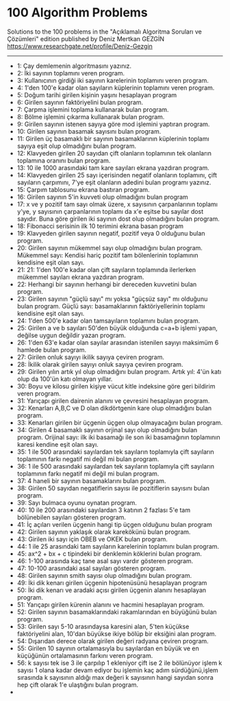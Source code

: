# 100 Algorithm Problems 

Solutions to the 100 problems in the "Açıklamalı Algoritma Soruları ve Çözümleri" edition published by Deniz Mertkan GEZGİN
https://www.researchgate.net/profile/Deniz-Gezgin

---------------
- 1: Çay demlemenin algoritmasını yazınız.
- 2: İki sayının toplamını veren program.
- 3: Kullanıcının girdiği iki sayının karelerinin toplamını veren program.
- 4: 1'den 100'e kadar olan sayıların küplerinin toplamını veren program.
- 5: Doğum tarihi girilen kişinin yaşını hesaplayan program
- 6: Girilen sayının faktöriyelini bulan program.
- 7: Çarpma işlemini toplama kullanarak bulan program.
- 8: Bölme işlemini çıkarma kullanarak bulan program.
- 9: Girilen sayının istenen sayıya göre mod işlemini yaptıran program.
- 10: Girilen sayının basamak sayısını bulan program.
- 11: Girilen üç basamaklı bir sayının basamaklarının küplerinin toplamı sayıya eşit olup olmadığını bulan program.
- 12: Klavyeden girilen 20 sayıdan çift olanların toplamının tek olanların toplamına oranını bulan program.
- 13: 10 ile 1000 arasındaki tam kare sayıları ekrana yazdıran program.
- 14: Klavyeden girilen 25 sayı içerisinden negatif olanların toplamını, çift sayıların çarpımını, 7'ye eşit olanların adedini bulan programı yazınız.
- 15: Çarpım tablosunu ekrana bastıran program.
- 16: Girilen sayının 5'in kuvveti olup olmadığını bulan program
- 17: x ve y pozitif tam sayı olmak üzere, x sayısının çarpanlarının toplamı y'ye, y sayısının çarpanlarının toplamı da x'e eşitse bu sayılar dost sayıdır. Buna göre girilen iki sayının dost olup olmadığını bulan program.
- 18: Fibonacci serisinin ilk 10 terimini ekrana basan program
- 19: Klavyeden girilen sayının negatif, pozitif veya 0 olduğunu bulan program.
- 20: Girilen sayının mükemmel sayı olup olmadığını bulan program. Mükemmel sayı: Kendisi hariç pozitif tam bölenlerinin toplamının kendisine eşit olan sayı.
- 21: 21: 1'den 100'e kadar olan çift sayıların toplamında ilerlerken mükemmel sayıları ekrana yazdıran program.
- 22: Herhangi bir sayının herhangi bir dereceden kuvvetini bulan program.
- 23: Girilen sayının "güçlü sayı" mı yoksa "güçsüz sayı" mı olduğunu bulan program. Güçlü sayı: basamaklarının faktöriyellerinin toplamı kendisine eşit olan sayı.
- 24: 1'den 500'e kadar olan tamsayıların toplamını bulan program.
- 25: Girilen a ve b sayıları 50'den büyük olduğunda c=a+b işlemi yapan, değilse uygun değildir yazan program.
- 26: 1'den 63'e kadar olan sayılar arasından istenilen sayıyı maksimüm 6 hamlede bulan program.
- 27: Girilen onluk sayıyı ikilik sayıya çeviren program.
- 28: İkilik olarak girilen sayıyı onluk sayıya çeviren program.
- 29: Girilen yılın artık yıl olup olmadığını bulan program. Artık yıl: 4'ün katı olup da 100'ün katı olmayan yıllar.
- 30: Boyu ve kilosu girilen kişiye vücut kitle indeksine göre geri bildirim veren program.
- 31: Yarıçapı girilen dairenin alanını ve çevresini hesaplayan program.
- 32: Kenarları A,B,C ve D olan dikdörtgenin kare olup olmadığını bulan program.
- 33: Kenarları girilen bir üçgenin üçgen olup olmayacağını bulan program.
- 34: Girilen 4 basamaklı sayının orjinal sayı olup olmadığını bulan program. Orijinal sayı: ilk iki basamağı ile son iki basamağının toplamının karesi kendine eşit olan sayı.
- 35: 1 ile 500 arasındaki sayılardan tek sayıların toplamıyla çift sayıların toplamının farkı negatif mi değil mi bulan program.
- 36: 1 ile 500 arasındaki sayılardan tek sayıların toplamıyla çift sayıların toplamının farkı negatif mi değil mi bulan program.
- 37: 4 haneli bir sayının basamaklarını bulan program.
- 38: Girilen 50 sayıdan negatiflerin sayısı ile pozitiflerin sayısını bulan program.
- 39: Sayı bulmaca oyunu oynatan program.
- 40: 10 ile 200 arasındaki sayılardan 3 katının 2 fazlası 5'e tam bölünebilen sayıları gösteren program.
- 41: İç açıları verilen üçgenin hangi tip üçgen olduğunu bulan program
- 42: Girilen sayının yaklaşık olarak karekökünü bulan program.
- 43: Girilen iki sayı için OBEB ve OKEK bulan program.
- 44: 1 ile 25 arasındaki tam sayıların karelerinin toplamını bulan program.
- 45: ax^2 + bx + c tipindeki bir denklemin köklerini bulan program.
- 46: 1-100 arasında kaç tane asal sayı vardır gösteren program.
- 47: 10-100 arasındaki asal sayıları gösteren program.
- 48: Girilen sayının smith sayısı olup olmadığını bulan program.
- 49: İki dik kenarı girilen üçgenin hipotenüsünü hesaplayan program
- 50: İki dik kenarı ve aradaki açısı girilen üçgenin alanını hesaplayan program.
- 51: Yarıçapı girilen kürenin alanını ve hacmini hesaplayan program.
- 52: Girilen sayının basamaklarındaki rakamlarından en büyüğünü bulan program.
- 53: Girilen sayı 5-10 arasındaysa karesini alan, 5'ten küçükse faktöriyelini alan, 10'dan büyükse ikiye bölüp bir eksiğini alan program.
- 54: Dışarıdan derece olarak girilen değeri radyana çeviren program.
- 55: Girilen 10 sayının ortalamasıyla bu sayılardan en büyük ve en küçüğünün ortalamasının farkını veren program.
- 56: k sayısı tek ise 3 ile çarpılıp 1 ekleniyor çift ise 2 ile bölünüyor işlem k sayısı 1 olana kadar devam ediyor bu işlemin kaç adım sürdüğünü,işlem sırasında k sayısının aldığı max değeri k sayısının hangi sayıdan sonra hep çift olarak 1'e ulaştığını bulan program.
- 


